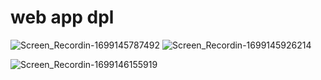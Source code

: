 # web app dpl
 ![Screen_Recordin-1699145787492](https://github.com/glaydson-alves/dpl/assets/126728150/b2bd3e46-01c4-4030-84f3-f1db0f95cd66)  ![Screen_Recordin-1699145926214](https://github.com/glaydson-alves/dpl/assets/126728150/f3f2e870-db09-42f3-b834-2b66c141fb3b)

 


 ![Screen_Recordin-1699146155919](https://github.com/glaydson-alves/dpl/assets/126728150/bff2cf18-73e8-4bcb-bb73-be79916d0cc5)





